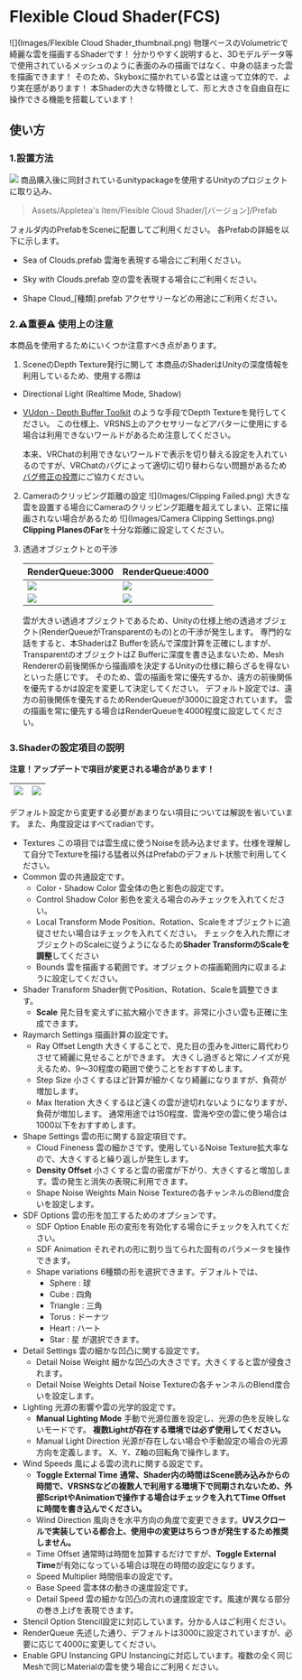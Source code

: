 # Flexible Cloud Shader(FCS)
![](Images/Flexible Cloud Shader_thumbnail.png)
物理ベースのVolumetricで綺麗な雲を描画するShaderです！
分かりやすく説明すると、3Dモデルデータ等で使用されているメッシュのように表面のみの描画ではなく、中身の詰まった雲を描画できます！
そのため、Skyboxに描かれている雲とは違って立体的で、より実在感があります！
本Shaderの大きな特徴として、形と大きさを自由自在に操作できる機能を搭載しています！
## 使い方
### 1.設置方法
![](Images/Sample_Prefab.png)
商品購入後に同封されているunitypackageを使用するUnityのプロジェクトに取り込み、
> Assets/Appletea's Item/Flexible Cloud Shader/[バージョン]/Prefab

フォルダ内のPrefabをSceneに配置してご利用ください。
各Prefabの詳細を以下に示します。

- Sea of Clouds.prefab
雲海を表現する場合にご利用ください。

- Sky with Clouds.prefab
空の雲を表現する場合にご利用ください。

- Shape Cloud_[種類].prefab
アクセサリーなどの用途にご利用ください。

### 2.⚠️重要⚠️ 使用上の注意
本商品を使用するためにいくつか注意すべき点があります。

1. SceneのDepth Texture発行に関して
本商品のShaderはUnityの深度情報を利用しているため、使用する際は
- Directional Light (Realtime Mode, Shadow)
- [VUdon - Depth Buffer Toolkit](https://github.com/Varneon/VUdon-DepthBufferToolkit)
のような手段でDepth Textureを発行してください。
この仕様上、VRSNS上のアクセサリーなどアバターに使用にする場合は利用できないワールドがあるため注意してください。

	本来、VRChatの利用できないワールドで表示を切り替える設定を入れているのですが、VRChatのバグによって適切に切り替わらない問題があるため[バグ修正の投票](https://feedback.vrchat.com/bug-reports/p/vrc-camera-emits-inaccurate-depth-texture)にご協力ください。

2. Cameraのクリッピング距離の設定
![](Images/Clipping Failed.png)
大きな雲を設置する場合にCameraのクリッピング距離を超えてしまい、正常に描画されない場合があるため
![](Images/Camera Clipping Settings.png)
**Clipping PlanesのFar**を十分な距離に設定してください。

3. 透過オブジェクトとの干渉

	| RenderQueue:3000 | RenderQueue:4000 |
	|---|---|
	|![](Images/RenderQueue3000_1.png)|![](Images/RenderQueue4000_1.png)|
	|![](Images/RenderQueue3000_2.png)|![](Images/RenderQueue4000_1.png)|

	雲が大きい透過オブジェクトであるため、Unityの仕様上他の透過オブジェクト(RenderQueueがTransparentのもの)との干渉が発生します。
専門的な話をすると、本ShaderはZ Bufferを読んで深度計算を正確にしますが、TransparentのオブジェクトはZ Bufferに深度を書き込まないため、Mesh Rendererの前後関係から描画順を決定するUnityの仕様に頼らざるを得ないといった感じです。
そのため、雲の描画を常に優先するか、遠方の前後関係を優先するかは設定を変更して決定してください。
デフォルト設定では、遠方の前後関係を優先するためRenderQueueが3000に設定されています。
雲の描画を常に優先する場合はRenderQueueを4000程度に設定してください。

### 3.Shaderの設定項目の説明
**注意！アップデートで項目が変更される場合があります！**

|![](Images/ShaderProperty_1.png)|![](Images/ShaderProperty_2.png)|
|---|---|
デフォルト設定から変更する必要があまりない項目については解説を省いています。
また、角度設定はすべてradianです。

- Textures
この項目では雲生成に使うNoiseを読み込ませます。仕様を理解して自分でTextureを描ける猛者以外はPrefabのデフォルト状態で利用してください。
- Common
雲の共通設定です。
	- Color・Shadow Color
	雲全体の色と影色の設定です。
	- Control Shadow Color
	影色を変える場合のみチェックを入れてください。
	- Local Transform Mode
	Position、Rotation、Scaleをオブジェクトに追従させたい場合はチェックを入れてください。
	チェックを入れた際にオブジェクトのScaleに従うようになるため**Shader TransformのScaleを調整**してください
	- Bounds
	雲を描画する範囲です。オブジェクトの描画範囲内に収まるように設定してください。
- Shader Transform
Shader側でPosition、Rotation、Scaleを調整できます。
	- **Scale**
	見た目を変えずに拡大縮小できます。非常に小さい雲も正確に生成できます。
- Raymarch Settings
描画計算の設定です。
	- Ray Offset Length
	大きくすることで、見た目の歪みをJitterに肩代わりさせて綺麗に見せることができます。
	大きくし過ぎると常にノイズが見えるため、9～30程度の範囲で使うことをおすすめします。
	- Step Size
	小さくするほど計算が細かくなり綺麗になりますが、負荷が増加します。
	- Max Iteration
	大きくするほど遠くの雲が途切れないようになりますが、負荷が増加します。
	通常用途では150程度、雲海や空の雲に使う場合は1000以下をおすすめします。
- Shape Settings
雲の形に関する設定項目です。
	- Cloud Fineness
	雲の細かさです。使用しているNoise Texture拡大率なので、大きくすると繰り返しが発生します。
	- **Density Offset**
	小さくすると雲の密度が下がり、大きくすると増加します。雲の発生と消失の表現に利用できます。
	- Shape Noise Weights
	Main Noise Textureの各チャンネルのBlend度合いを設定します。
- SDF Options
雲の形を加工するためのオプションです。
	- SDF Option Enable
	形の変形を有効化する場合にチェックを入れてください。
	- SDF Animation
	それぞれの形に割り当てられた固有のパラメータを操作できます。
	- Shape variations
	6種類の形を選択できます。デフォルトでは、
		- Sphere : 球
		- Cube : 四角
		- Triangle : 三角
		- Torus : ドーナツ
		- Heart : ハート
		- Star : 星
	が選択できます。
- Detail Settings
雲の細かな凹凸に関する設定です。
	- Detail Noise Weight
	細かな凹凸の大きさです。大きくすると雲が侵食されます。
	- Detail Noise Weights
	Detail Noise Textureの各チャンネルのBlend度合いを設定します。
- Lighting
光源の影響や雲の光学的設定です。
	- **Manual Lighting Mode**
	手動で光源位置を設定し、光源の色を反映しないモードです。
	**複数Lightが存在する環境では必ず使用してください。**
	- Manual Light Direction
	光源が存在しない場合や手動設定の場合の光源方向を定義します。
	X、Y、Z軸の回転角で操作します。
- Wind Speeds
風による雲の流れに関する設定です。
	- **Toggle External Time**
	**通常、Shader内の時間はScene読み込みからの時間で、VRSNSなどの複数人で利用する環境下で同期されないため、外部ScriptやAnimationで操作する場合はチェックを入れてTime Offsetに時間を書き込んでください。**
	- Wind Direction
	風向きを水平方向の角度で変更できます。**UVスクロールで実装している都合上、使用中の変更はちらつきが発生するため推奨しません。**
	- Time Offset
	通常時は時間を加算するだけですが、**Toggle External Time**が有効になっている場合は現在の時間の設定になります。
	- Speed Multiplier
	時間倍率の設定です。
	- Base Speed
	雲本体の動きの速度設定です。
	- Detail Speed
	雲の細かな凹凸の流れの速度設定です。風速が異なる部分の巻き上げを表現できます。
- Stencil Option
Stencil設定に対応しています。分かる人はご利用ください。
- RenderQueue
先述した通り、デフォルトは3000に設定されていますが、必要に応じて4000に変更してください。
- Enable GPU Instancing
GPU Instancingに対応しています。複数の全く同じMeshで同じMaterialの雲を使う場合にご利用ください。
